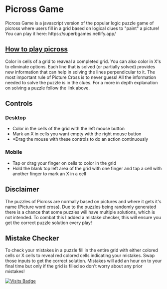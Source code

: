 # Picross Game
<p>Picross Game is a javascript version of the popular logic puzzle game of picross where users fill in a grid based on logical clues to "paint" a picture! You can play it here: https://superbgames.netlify.app/</p>

## [How to play picross](https://www.hanjie-star.com/en-us/how-to-solve-picross/solve-first-picross-puzzle)
<p>Color in cells of a grid to reaveal a completed grid. You can also color in X's to eliminate options. Each line that is solved (or partially solved) provides new information that can help in solving the lines perpendicular to it. The most important rule of Picture Cross is to never guess! All the information needed to solve the puzzle is in the clues. For a more in depth explanation on solving a puzzle follow the link above.</p>

## Controls

### Desktop
<ul>
  <li>Color in the cells of the grid with the left mouse button</li>
  <li>Mark an X in cells you want empty with the right mouse button</li>
  <li>*Drag the mouse with these controls to do an action continuously</li>
</ul>

### Mobile
<ul>
  <li>Tap or drag your finger on cells to color in the grid</li>
  <li>Hold the blank top left area of the grid with one finger and tap a cell with another finger to mark an X in a cell</li>
</ul>

## Disclaimer
<p>The puzzles of Picross are normally based on pictures and where it gets it's name (Picture word cross). Due to the puzzles being randomly generated there is a chance that some puzzles will have multiple solutions, which is not intended. To combat this I added a mistake checker, this will ensure you get the correct puzzle solution every play!</p>

## Mistake Checker
<p>To check your mistakes in a puzzle fill in the entire grid with either colored cells or X cells to reveal red colored cells indicating your mistakes. Swap those inputs to get the correct solution. Mistakes will add an hour on to your final time but only if the grid is filled so don't worry about any prior mistakes!</p>

[![Visits Badge](https://badges.strrl.dev/visits/SuperbHappyGuy/Picross-Game)](https://badges.strrl.dev)
